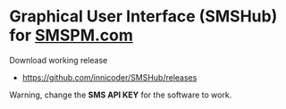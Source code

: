 # Graphical User Interface (SMSHub) for [SMSPM.com](https://smspm.com/)

Download working release
- https://github.com/innicoder/SMSHub/releases

Warning, change the **SMS API KEY** for the software to work.

